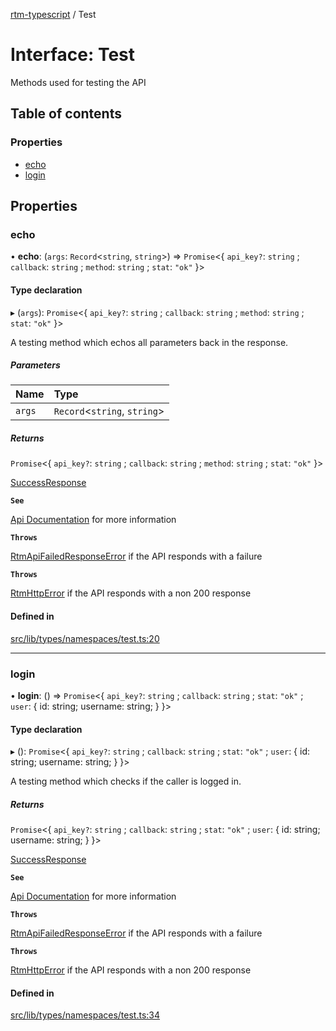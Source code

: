 [rtm-typescript](../README.md) / Test

# Interface: Test

Methods used for testing the API

## Table of contents

### Properties

- [echo](Test.md#echo)
- [login](Test.md#login)

## Properties

### echo

• **echo**: (`args`: `Record`\<`string`, `string`\>) => `Promise`\<\{ `api_key?`: `string` ; `callback`: `string` ; `method`: `string` ; `stat`: ``"ok"``  }\>

#### Type declaration

▸ (`args`): `Promise`\<\{ `api_key?`: `string` ; `callback`: `string` ; `method`: `string` ; `stat`: ``"ok"``  }\>

A testing method which echos all parameters back in the response.

##### Parameters

| Name | Type |
| :------ | :------ |
| `args` | `Record`\<`string`, `string`\> |

##### Returns

`Promise`\<\{ `api_key?`: `string` ; `callback`: `string` ; `method`: `string` ; `stat`: ``"ok"``  }\>

[SuccessResponse](SuccessResponse.md)

**`See`**

[Api Documentation](https://www.rememberthemilk.com/services/api/methods/rtm.test.echo.rtm|RTM) for more information

**`Throws`**

[RtmApiFailedResponseError](../classes/RtmApiFailedResponseError.md) if the API responds with a failure

**`Throws`**

[RtmHttpError](../classes/RtmHttpError.md) if the API responds with a non 200 response

#### Defined in

[src/lib/types/namespaces/test.ts:20](https://github.com/benwainwright/rtm-typescript/blob/566fc76/src/lib/types/namespaces/test.ts#L20)

___

### login

• **login**: () => `Promise`\<\{ `api_key?`: `string` ; `callback`: `string` ; `stat`: ``"ok"`` ; `user`: \{ id: string; username: string; }  }\>

#### Type declaration

▸ (): `Promise`\<\{ `api_key?`: `string` ; `callback`: `string` ; `stat`: ``"ok"`` ; `user`: \{ id: string; username: string; }  }\>

A testing method which checks if the caller is logged in.

##### Returns

`Promise`\<\{ `api_key?`: `string` ; `callback`: `string` ; `stat`: ``"ok"`` ; `user`: \{ id: string; username: string; }  }\>

[SuccessResponse](SuccessResponse.md)

**`See`**

[Api Documentation](https://www.rememberthemilk.com/services/api/methods/rtm.test.echo.rtm|RTM) for more information

**`Throws`**

[RtmApiFailedResponseError](../classes/RtmApiFailedResponseError.md) if the API responds with a failure

**`Throws`**

[RtmHttpError](../classes/RtmHttpError.md) if the API responds with a non 200 response

#### Defined in

[src/lib/types/namespaces/test.ts:34](https://github.com/benwainwright/rtm-typescript/blob/566fc76/src/lib/types/namespaces/test.ts#L34)
